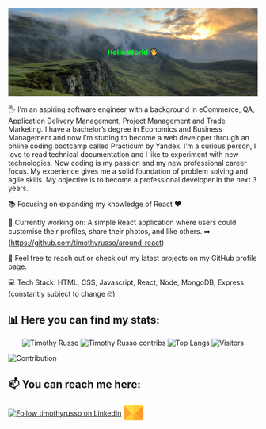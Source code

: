 <!--
**timothyrusso/timothyrusso** is a ✨ _special_ ✨ repository because its `README.md` (this file) appears on your GitHub profile.

Here are some ideas to get you started:

- 🔭 I’m currently working on ...
- 🌱 I’m currently learning ...
- 👯 I’m looking to collaborate on ...
- 🤔 I’m looking for help with ...
- 💬 Ask me about ...
- 📫 How to reach me: ...
- 😄 Pronouns: ...
- ⚡ Fun fact: ...
-->

[![MasterHead](https://raw.githubusercontent.com/timothyrusso/timothyrusso/main/images/banner.png)](https://github.com/timothyrusso)

🖐️ I’m an aspiring software engineer with a background in eCommerce, QA, Application Delivery Management, Project Management and Trade Marketing. I have a bachelor’s degree in Economics and Business Management and now I’m studing to become a web developer through an online coding bootcamp called Practicum by Yandex. I’m a curious person, I love to read technical documentation and I like to experiment with new technologies. Now coding is my passion and my new professional career focus. My experience gives me a solid foundation of problem solving and agile skills. My objective is to become a professional developer in the next 3 years.

📚 Focusing on expanding my knowledge of React ❤️

💼 Currently working on:
A simple React application where users could customise their profiles, share their photos, and like others. ➡️ (https://github.com/timothyrusso/around-react)

👋 Feel free to reach out or check out my latest projects on my GitHub profile page.

💻 Tech Stack:
HTML, CSS, Javascript, React, Node, MongoDB, Express (constantly subject to change 🤓)

## 📊 Here you can find my stats:

<div align="center">

  <img src="https://github-readme-streak-stats.herokuapp.com/?user=timothyrusso&theme=black-ice&hide_border=true&stroke=0000&background=0D1417&ring=00bfbf&fire=00bfbf&currStreakLabel=00ffbf" alt="Timothy Russo" />

  <img src="https://github-readme-stats.vercel.app/api?username=timothyrusso&show_icons=true&theme=radical&hide=stars,prs,issues,contribs" alt="Timothy Russo contribs" />

  <img src="https://github-readme-stats.vercel.app/api/top-langs/?username=timothyrusso" alt="Top Langs" />

  <img src="https://visitor-badge.deta.dev/badge?page_id=timothyrusso&left_color=red&right_color=green" alt="Visitors" />

</div>

![Contribution](https://activity-graph.herokuapp.com/graph?username=timothyrusso&theme=react-dark&hide_border=true&area=true)

## 📫 You can reach me here:

[<img src="https://raw.githubusercontent.com/Raymo111/Raymo111/master/socials/linkedin.png" height="40em" align="center" alt="Follow timothyrusso on LinkedIn" title="Follow timothyrusso on LinkedIn"/>](https://www.linkedin.com/in/russotimothywebdeveloper/)
[<img src="https://raw.githubusercontent.com/timothyrusso/timothyrusso/main/images/email.png" height="40em" align="center" alt="Timothy Russo email" title="Follow timothyrusso on LinkedIn"/>](mailto:russotimothy@live.it)
